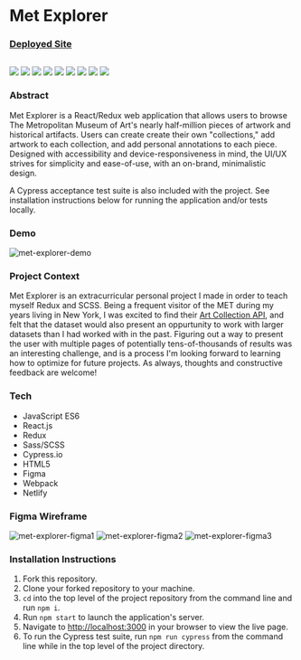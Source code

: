 # Met Explorer

### [Deployed Site](https://met-explorer.netlify.app/)

##

<p align="left">
  <img src="https://img.shields.io/badge/JavaScript-F7DF1E?style=for-the-badge&logo=javascript&logoColor=black" />
  <img src="https://img.shields.io/badge/React-20232A?style=for-the-badge&logo=react&logoColor=61DAFB" />
  <img src="https://img.shields.io/badge/Redux-593D88?style=for-the-badge&logo=redux&logoColor=white" />
  <img src="https://img.shields.io/badge/Sass-CC6699?style=for-the-badge&logo=sass&logoColor=white" />
  <img src="https://img.shields.io/badge/React_Router-CA4245?style=for-the-badge&logo=react-router&logoColor=white" />
  <img src="https://img.shields.io/badge/Cypress.io-6e3596?style=for-the-badge" />
  <img src="https://img.shields.io/badge/HTML5-E34F26?style=for-the-badge&logo=html5&logoColor=white" />
  <img src="https://img.shields.io/badge/Netlify-00C7B7?style=for-the-badge&logo=netlify&logoColor=white" />
  <img src="https://img.shields.io/badge/Figma-F24E1E?style=for-the-badge&logo=figma&logoColor=white" />
</p>

### Abstract

Met Explorer is a React/Redux web application that allows users to browse The Metropolitan Museum of Art's nearly half-million pieces of artwork and historical artifacts. Users can create create their own "collections," add artwork to each collection, and add personal annotations to each piece. Designed with accessibility and device-responsiveness in mind, the UI/UX strives for simplicity and ease-of-use, with an on-brand, minimalistic design.

A Cypress acceptance test suite is also included with the project. See installation instructions below for running the application and/or tests locally.

### Demo

![met-explorer-demo](https://user-images.githubusercontent.com/108169988/210706252-c2912246-bcf7-4272-835f-f8d1eeeb5b56.gif)

### Project Context

Met Explorer is an extracurricular personal project I made in order to teach myself Redux and SCSS. Being a frequent visitor of the MET during my years living in New York, I was excited to find their [Art Collection API](https://metmuseum.github.io/), and felt that the dataset would also present an oppurtunity to work with larger datasets than I had worked with in the past. Figuring out a way to present the user with multiple pages of potentially tens-of-thousands of results was an interesting challenge, and is a process I'm looking forward to learning how to optimize for future projects. As always, thoughts and constructive feedback are welcome!

### Tech

- JavaScript ES6
- React.js
- Redux
- Sass/SCSS
- Cypress.io
- HTML5
- Figma
- Webpack
- Netlify

### Figma Wireframe

![met-explorer-figma1](https://user-images.githubusercontent.com/108169988/210702234-74965794-cd15-4115-a722-212a3f62af97.png)
![met-explorer-figma2](https://user-images.githubusercontent.com/108169988/210702237-9a357b49-ae46-474a-afcf-616b9ecbc777.png)
![met-explorer-figma3](https://user-images.githubusercontent.com/108169988/210702238-67dc0236-2adf-412f-933b-85762ebfddd2.png)


### Installation Instructions

1. Fork this repository.
2. Clone your forked repository to your machine.
3. `cd` into the top level of the project repository from the command line and run `npm i`.
4. Run `npm start` to launch the application's server.
5. Navigate to [http://localhost:3000](http://localhost:3000) in your browser to view the live page.
6. To run the Cypress test suite, run `npm run cypress` from the command line while in the top level of the project directory.
